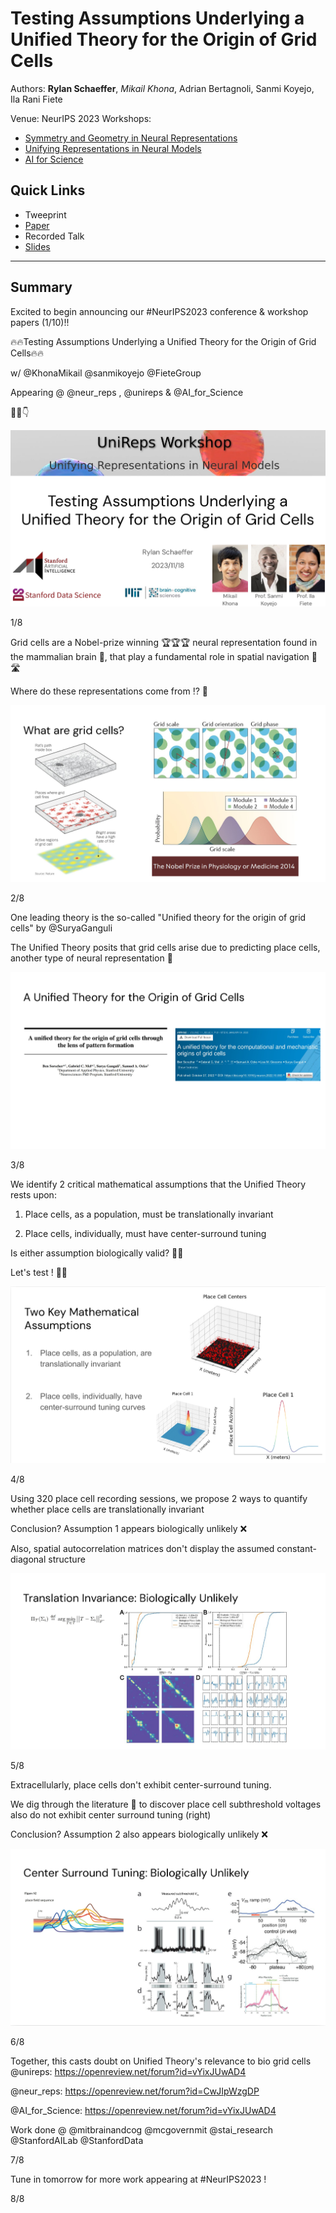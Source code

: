 # Testing Assumptions Underlying a Unified Theory for the Origin of Grid Cells

Authors: **Rylan Schaeffer**, _Mikail Khona_, Adrian Bertagnoli, Sanmi Koyejo, Ila Rani Fiete 

Venue: NeurIPS 2023 Workshops:
- [Symmetry and Geometry in Neural Representations](https://www.neurreps.org/)
- [Unifying Representations in Neural Models](https://unireps.org/)
- [AI for Science](https://ai4sciencecommunity.github.io/neurips23.html)

## Quick Links

- Tweeprint
- [Paper](paper.pdf)
- Recorded Talk
- [Slides](slides.pdf)

-----

## Summary

Excited to begin announcing our #NeurIPS2023 conference & workshop papers (1/10)!!

🔥🔥Testing Assumptions Underlying a Unified Theory for the Origin of Grid Cells🔥🔥

w/ @KhonaMikail @sanmikoyejo @FieteGroup

Appearing @ @neur_reps , @unireps & @AI_for_Science

🧠🧵👇

![](img_0.png)


1/8

Grid cells are a Nobel-prize winning 🏆🏆🏆 neural representation found in the mammalian brain 🧠, that play a fundamental role in spatial navigation 🚶 🛣️

Where do these representations come from ⁉️ 🔎

![](img_1.png)


2/8


One leading theory is the so-called "Unified theory for the origin of grid cells" by @SuryaGanguli

The Unified Theory posits that grid cells arise due to predicting place cells, another type of neural representation 🧠

![](img_2.png)


3/8

We identify 2 critical mathematical assumptions that the Unified Theory rests upon:

1) Place cells, as a population, must be translationally invariant

2) Place cells, individually, must have center-surround tuning

Is either assumption biologically valid? 🤔🤔

Let's test ! 👨‍🔬

![](img_3.png)

4/8



Using 320 place cell recording sessions, we propose 2 ways to quantify whether place cells are translationally invariant

Conclusion? Assumption 1 appears biologically unlikely ❌

Also, spatial autocorrelation matrices don't display the assumed constant-diagonal structure



![](img_4.png)

5/8


Extracellularly, place cells don't exhibit center-surround tuning.

We dig through the literature 📜 to discover place cell subthreshold voltages also do not exhibit center surround tuning (right)

Conclusion? Assumption 2 also appears biologically unlikely ❌


![](img_5.png)

6/8

Together, this casts doubt on Unified Theory's relevance to bio grid cells  @unireps: https://openreview.net/forum?id=vYixJUwAD4

@neur_reps: https://openreview.net/forum?id=CwJIpWzgDP

@AI_for_Science: https://openreview.net/forum?id=vYixJUwAD4

Work done @
@mitbrainandcog @mcgovernmit @stai_research @StanfordAILab @StanfordData


7/8

Tune in tomorrow for more work appearing at #NeurIPS2023 !

8/8